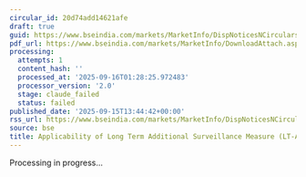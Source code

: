 ```yaml
---
circular_id: 20d74add14621afe
draft: true
guid: https://www.bseindia.com/markets/MarketInfo/DispNoticesNCirculars.aspx?Noticeid={77A8F589-2B05-4049-A234-E085C4E24169}&noticeno=20250915-59&dt=09/15/2025&icount=59&totcount=81&flag=0
pdf_url: https://www.bseindia.com/markets/MarketInfo/DownloadAttach.aspx?id=20250915-59&attachedId=f6773406-f858-4689-831e-bc28c5f50916
processing:
  attempts: 1
  content_hash: ''
  processed_at: '2025-09-16T01:28:25.972483'
  processor_version: '2.0'
  stage: claude_failed
  status: failed
published_date: '2025-09-15T13:44:42+00:00'
rss_url: https://www.bseindia.com/markets/MarketInfo/DispNoticesNCirculars.aspx?Noticeid={77A8F589-2B05-4049-A234-E085C4E24169}&noticeno=20250915-59&dt=09/15/2025&icount=59&totcount=81&flag=0
source: bse
title: Applicability of Long Term Additional Surveillance Measure (LT-ASM)
---
```


Processing in progress...